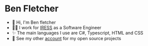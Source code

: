 # Ben Fletcher

- 👋 Hi, I'm Ben fletcher
- 👨‍💻 I work for [IRESS](https://www.iress.com) as a Software Engineer
- ✨ The main languages I use are C#, Typescript, HTML and CSS
- 📂 See my other [account](https://github.com/benfl3713) for my open source projects
